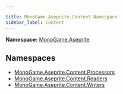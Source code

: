 ```yaml
---

title: MonoGame.Aseprite.Content Namespace
sidebar_label: Content
---
```

**Namespace:** [MonoGame.Aseprite](../)  

## Namespaces

- [MonoGame.Aseprite.Content.Processors](Processors/)
- [MonoGame.Aseprite.Content.Readers](Readers/)
- [MonoGame.Aseprite.Content.Writers](Writers/)


